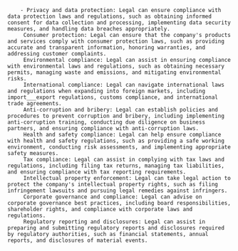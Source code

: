 		- Privacy and data protection: Legal can ensure compliance with data protection laws and regulations, such as obtaining informed consent for data collection and processing, implementing data security measures, and handling data breaches appropriately.
		 Consumer protection: Legal can ensure that the company's products and services comply with consumer protection laws, such as providing accurate and transparent information, honoring warranties, and addressing customer complaints.
		 Environmental compliance: Legal can assist in ensuring compliance with environmental laws and regulations, such as obtaining necessary permits, managing waste and emissions, and mitigating environmental risks.
		 International compliance: Legal can navigate international laws and regulations when expanding into foreign markets, including import___export regulations, customs compliance, and international trade agreements.
		 Anti-corruption and bribery: Legal can establish policies and procedures to prevent corruption and bribery, including implementing anti-corruption training, conducting due diligence on business partners, and ensuring compliance with anti-corruption laws.
		 Health and safety compliance: Legal can help ensure compliance with health and safety regulations, such as providing a safe working environment, conducting risk assessments, and implementing appropriate safety measures.
		 Tax compliance: Legal can assist in complying with tax laws and regulations, including filing tax returns, managing tax liabilities, and ensuring compliance with tax reporting requirements.
		 Intellectual property enforcement: Legal can take legal action to protect the company's intellectual property rights, such as filing infringement lawsuits and pursuing legal remedies against infringers.
		 Corporate governance and compliance: Legal can advise on corporate governance best practices, including board responsibilities, shareholder rights, and compliance with corporate laws and regulations.
		 Regulatory reporting and disclosures: Legal can assist in preparing and submitting regulatory reports and disclosures required by regulatory authorities, such as financial statements, annual reports, and disclosures of material events.



